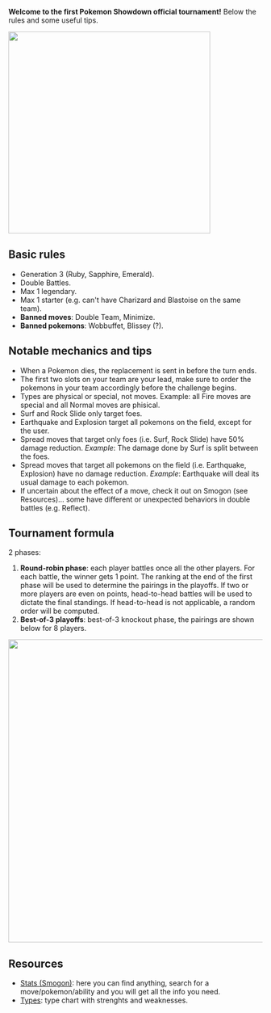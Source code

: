 **Welcome to the first Pokemon Showdown official tournament!** Below the rules and some useful tips.

<img src="https://i.pinimg.com/originals/87/e1/68/87e168675e78d16e2fd26bbeefc400c9.jpg" width="400">

## Basic rules
- Generation 3 (Ruby, Sapphire, Emerald).
- Double Battles.
- Max 1 legendary.
- Max 1 starter (e.g. can't have Charizard and Blastoise on the same team).
- **Banned moves**: Double Team, Minimize.
- **Banned pokemons**: Wobbuffet, Blissey (?).

## Notable mechanics and tips
- When a Pokemon dies, the replacement is sent in before the turn ends.
- The first two slots on your team are your lead, make sure to order the pokemons in your team accordingly before the challenge begins.
- Types are physical or special, not moves. Example: all Fire moves are special and all Normal moves are phisical.
- Surf and Rock Slide only target foes.
- Earthquake and Explosion target all pokemons on the field, except for the user.
- Spread moves that target only foes (i.e. Surf, Rock Slide) have 50% damage reduction. _Example_: The damage done by Surf is split between the foes.
- Spread moves that target all pokemons on the field (i.e. Earthquake, Explosion) have no damage reduction. _Example_: Earthquake will deal its usual damage to each pokemon.
- If uncertain about the effect of a move, check it out on Smogon (see Resources)... some have different or unexpected behaviors in double battles (e.g. Reflect).

## Tournament formula
2 phases:
1. **Round-robin phase**: each player battles once all the other players. For each battle, the winner gets 1 point. The ranking at the end of the first phase will be used to determine the pairings in the playoffs. If two or more players are even on points, head-to-head battles will be used to dictate the final standings. If head-to-head is not applicable, a random order will be computed.
2. **Best-of-3 playoffs**: best-of-3 knockout phase, the pairings are shown below for 8 players.
<!-- <img src="https://www.interbasket.net/wp-content/uploads/6-team-bracket-1024x724.jpg" width="600"> -->
<img src="https://www.interbasket.net/wp-content/uploads/8-team-single-elimination-bracket-seeded-1024x685.jpg" width="600">

## Resources
- [Stats (Smogon)](https://www.smogon.com/dex/rs/pokemon/): here you can find anything, search for a move/pokemon/ability and you will get all the info you need.
- [Types](https://upload.wikimedia.org/wikipedia/commons/thumb/9/97/Pokemon_Type_Chart.svg/2048px-Pokemon_Type_Chart.svg.png): type chart with strenghts and weaknesses.
